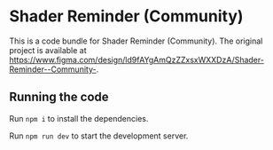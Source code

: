 
  # Shader Reminder (Community)

  This is a code bundle for Shader Reminder (Community). The original project is available at https://www.figma.com/design/ld9fAYgAmQzZZxsxWXXDzA/Shader-Reminder--Community-.

  ## Running the code

  Run `npm i` to install the dependencies.

  Run `npm run dev` to start the development server.
  
